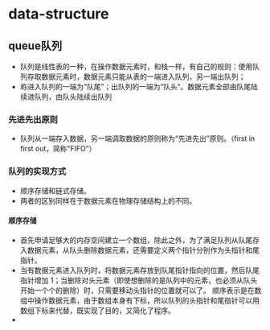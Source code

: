 # data-structure
## queue队列
- 队列是线性表的一种，在操作数据元素时，和栈一样，有自己的规则：使用队列存取数据元素时，数据元素只能从表的一端进入队列，另一端出队列；
- 称进入队列的一端为“队尾”；出队列的一端为“队头”。数据元素全部由队尾陆续进队列，由队头陆续出队列
### 先进先出原则
- 队列从一端存入数据，另一端调取数据的原则称为“先进先出”原则。（first in first out，简称“FIFO”）
### 队列的实现方式
- 顺序存储和链式存储。
- 两者的区别同样在于数据元素在物理存储结构上的不同。
#### 顺序存储
- 首先申请足够大的内存空间建立一个数组，除此之外，为了满足队列从队尾存入数据元素，从队头删除数据元素，还需要定义两个指针分别作为头指针和尾指针。
- 当有数据元素进入队列时，将数据元素存放到队尾指针指向的位置，然后队尾指针增加 1；当删除对头元素（即使想删除的是队列中的元素，也必须从队头开始一个个的删除）时，只需要移动头指针的位置就可以了。
顺序表示是在数组中操作数据元素，由于数组本身有下标，所以队列的头指针和尾指针可以用数组下标来代替，既实现了目的，又简化了程序。
-
